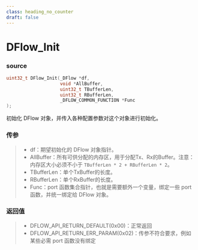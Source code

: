 ```yaml
---
class: heading_no_counter
draft: false
---
```


# DFlow_Init

### source

```c
uint32_t DFlow_Init(_DFlow *df, 
                    void *AllBuffer, 
                    uint32_t TBufferLen, 
                    uint32_t RBufferLen, 
                    _DFLOW_COMMON_FUNCTION *Func
);
```

初始化 DFlow 对象，并传入各种配置参数对这个对象进行初始化。

### 传参

> - df：期望初始化的 DFlow 对象指针。
> - AllBuffer：所有可供分配的内存区，用于分配Tx、Rx的Buffer。注意：内存区大小必须不小于 `TBufferLen * 2 + RBufferLen * 2`。
> - TBufferLen：单个TxBuffer的长度。
> - RBufferLen：单个RxBuffer的长度。
> - Func：port 函数集合指针，也就是需要额外一个变量，绑定一些 port 函数，并统一绑定给 DFlow 对象。

### 返回值

> - DFLOW_API_RETURN_DEFAULT(0x00)：正常返回
> - DFLOW_API_RETURN_ERR_PARAM(0x02)：传参不符合要求，例如某些必需 port 函数没有绑定
